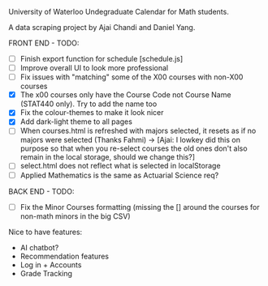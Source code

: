 University of Waterloo Undegraduate Calendar for Math students.

A data scraping project by Ajai Chandi and Daniel Yang.

FRONT END - TODO:
- [ ] Finish export function for schedule [schedule.js]
- [ ] Improve overall UI to look more professional
- [ ] Fix issues with "matching" some of the X00 courses with non-X00 courses
- [X] The x00 courses only have the Course Code not Course Name (STAT440 only). Try to add the name too
- [X] Fix the colour-themes to make it look nicer
- [X] Add dark-light theme to all pages
- [ ] When courses.html is refreshed with majors selected, it resets as if no majors were selected (Thanks Fahmi) -> [Ajai: I lowkey did this on purpose so that when you re-select courses the old ones don't also remain in the local storage, should we change this?]
- [ ] select.html does not reflect what is selected in localStorage
- [ ] Applied Mathematics is the same as Actuarial Science req?

BACK END - TODO:
- [ ] Fix the Minor Courses formatting (missing the [] around the courses for non-math minors in the big CSV)

Nice to have features:
- AI chatbot?
- Recommendation features
- Log in + Accounts
- Grade Tracking 
